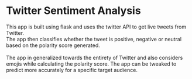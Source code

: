 # Twitter Sentiment Analysis
This app is built using flask and uses the twitter API to get live tweets from Twitter. <br /> 
The app then classifies whether the tweet is positive, negative or neutral based on the polarity score generated. <br /> 
 <br /> 
 The app in generalized towards the entirety of Twitter and also considers emojis while calculating the polarity score. The app can be tweaked to predict more accurately for a specific target audience.
